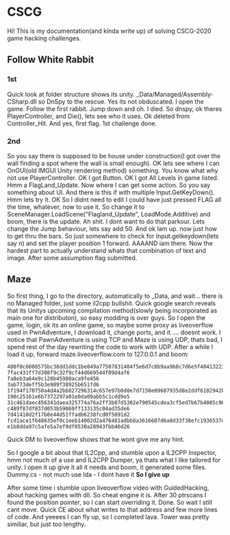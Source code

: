 # CSCG

Hi! This is my documentation(and kinda write up) of solving CSCG-2020 game hacking challenges.

## Follow White Rabbit

### 1st
Quick look at folder structure shows its unity. _Data/Managed/Assembly-CSharp.dll so DnSpy to the rescue.
Yes its not obduscated. I open the game. Follow the first rabbit. Jump down and oh. I died.
So dnspy, ok theres PlayerController, and Die(), lets see who it uses. Ok deleted from Controller_Hit.
And yes, first flag.
1st challenge done.
### 2nd
So you say there is supposed to be house under construction(I got over the wall finding a spot where the wall is small enough). OK lets see where I can OnGUI(old IMGUI Unity rendering method) something. You know what why not use PlayerController. OK I got Button. OK I got All Levels in game listed. Hmm a FlagLand_Update.
Now where I can get some action. So you say something about UI. And there is this if with multiple Input.GetKeyDown(). Hmm lets try it. OK So I didnt need to edit I could have just pressed FLAG all the time, whatever, now to use it. So change it to SceneManager.LoadScene("Flagland_Update", LoadMode.Additive) and boom, there is the update. Ah shit. I dont want to do that parkour. Lets change the Jump behaviour, lets say add 50. And ok Iam up. now just how to get thru the bars. So just somewhere to check for Input.getkeydown(lets say n) and set the player position 1 forward. AAAAND iam there. Now the hardest part to actually understand whats that combination of text and image. After some assumption flag submitted.

## Maze

So first thing, I go to the directory, automatically to _Data, and wait... there is no Managed folder, just some il2cpp bullshit. Quick google search reveals that its Unitys upcoming compilation method(slowly being incorporated as main one for distributon), so easy modding is over guys.
So I open the game, login, ok its an online game, so maybe some proxy as liveoverflow used in PwnAdventure, I download it, change ports, and it .... doesnt work. I notice that PawnAdventure is using TCP and Maze is using UDP, thats bad, I spend rest of the day rewriting the code to work with UDP.
After a while I load it up, forward maze.liveoverflow.com to 127.0.0.1 and boom:
```
400f0c6008575bc38dd1ddc1be849a77507831404f5e6d7c8b9aa9b8c7d6e5f404132231404f5e6d7c8b9aa9
7fac431ff7d308f9c32f9cf44d669544f09d4af6
fa8eb3a64e9c128b45980aca9fe456
3ab773deff5b3e989f38925b651fd6
1f194f170750a4d4a2b6827296314c657e97b0d8e7d7150e09607935d8e2ddf6102942bb46a4a6bfd8f10b263d569777
190c25161e6b7372297a01e0da09abb5c1cdd9e5
31c461daec456341daea325774a76a2ff3b87d5302e790545cdea3cf5ed7b67b4005c96e6131dca1662befb4793eab38
c489f87df837d053b59069ff133135c04ad35de6
7d41418d2f17b8e44d51ffadb6238fcd0f5091d2
fcd1ace1f648635ef0c1eeb14002d2a476481adbb8a3616607d6a8d33f38efc1936537e9e8857e5022f3c597693b0dde
e1b8dda97c5afe5a7ef9df0530a28943fbb46d26
```
Quick DM to liveoverflow shows that he wont give me any hint.

So I google a bit about that IL2Cpp, and stumble upon a IL2CPP Inspector, hmm not much of a use and IL2CPP Dumper, ya thats what I like tailored for unity. I open it up give it all it needs and boom, it generated some files.
Dummy.cs - not much use
Ida - I dont have it
 **So I give up**

After some time i stumble upon liveoverflow video with GuidedHacking, about hacking games with dll.
So cheat engine it is.
After 30 ptrscans I found the position pointer, so I can start overriding it. Done.
So wait I still cant move. Quick CE about what writes to that address and few more lines of code.
And yeeees I can fly up, so I completed lava. Tower was pretty similiar, but just too lengthy.

